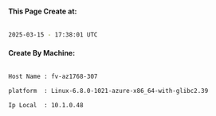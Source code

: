
   
#### This Page Create at:

```bash

2025-03-15 - 17:38:01 UTC

```

#### Create By Machine:

```bash

Host Name : fv-az1768-307

platform  : Linux-6.8.0-1021-azure-x86_64-with-glibc2.39

Ip Local  : 10.1.0.48

```

